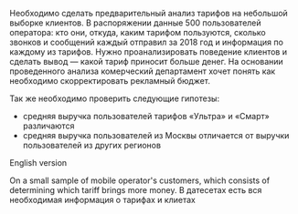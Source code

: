 Необходимо сделать предварительный анализ тарифов на небольшой выборке клиентов. 
В  распоряжении данные 500 пользователей оператора: кто они, откуда, 
каким тарифом пользуются, сколько звонков и сообщений каждый отправил за 2018 год и информация по каждому из тарифов. 
Нужно проанализировать поведение клиентов и сделать вывод — какой тариф приносит больше денег. 
На основании проведенного анализа комерческий департамент хочет понять как необходимо скорректировать рекламный бюджет.

Так же необходимо проверить следующие гипотезы:
* средняя выручка пользователей тарифов «Ультра» и «Смарт» различаются
* средняя выручка пользователей из Москвы отличается от выручки пользователей из других регионов

English version

On a small sample of mobile operator's customers, which consists of determining which tariff brings more money.
В датесетах есть вся необходимая информация о тарифах и клиетах 